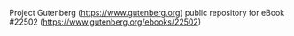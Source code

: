 Project Gutenberg (https://www.gutenberg.org) public repository for eBook #22502 (https://www.gutenberg.org/ebooks/22502)
